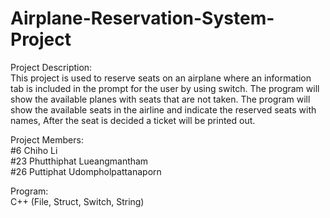 # Airplane-Reservation-System-Project

Project Description:<br />
This project is used to reserve seats on an airplane where an information tab is included in the prompt for the user by using switch. The program will show the available planes with seats that are not taken. The program will show the available seats in the airline and indicate the reserved seats with names, After the seat is decided a ticket will be printed out. 

Project Members: <br />
#6  Chiho Li <br />
#23 Phutthiphat Lueangmantham <br />
#26 Puttiphat Udompholpattanaporn <br />

Program: <br />
C++ (File, Struct, Switch, String)
